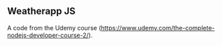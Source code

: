 ## Weatherapp JS

A code from the Udemy course (https://www.udemy.com/the-complete-nodejs-developer-course-2/).

